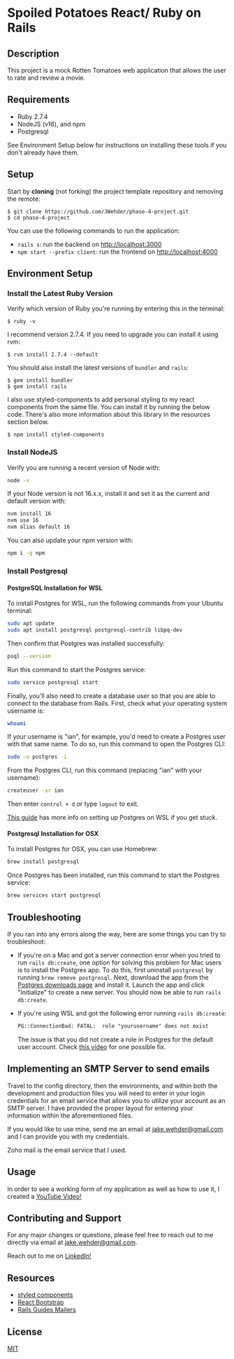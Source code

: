 # Spoiled Potatoes React/ Ruby on Rails

## Description

This project is a mock Rotten Tomatoes web application that allows the user to rate and review a movie. 

## Requirements

- Ruby 2.7.4
- NodeJS (v16), and npm
- Postgresql

See Environment Setup below for instructions on installing these tools if you
don't already have them.

## Setup

Start by **cloning** (not forking) the project template repository and removing
the remote:

```console
$ git clone https://github.com/JWehder/phase-4-project.git
$ cd phase-4-project
```

You can use the following commands to run the application:

- `rails s`: run the backend on [http://localhost:3000](http://localhost:3000)
- `npm start --prefix client`: run the frontend on
  [http://localhost:4000](http://localhost:4000)


## Environment Setup

### Install the Latest Ruby Version

Verify which version of Ruby you're running by entering this in the terminal:

```console
$ ruby -v
```

I recommend version 2.7.4. If you need to upgrade you can install it using rvm:

```console
$ rvm install 2.7.4 --default
```

You should also install the latest versions of `bundler` and `rails`:

```console
$ gem install bundler
$ gem install rails
```

I also use styled-components to add personal styling to my react components from the same file. You can install it by running the below code. There's also more information about this library in the resources section below.

```console
$ npm install styled-components
```

### Install NodeJS

Verify you are running a recent version of Node with:

```sh
node -v
```

If your Node version is not 16.x.x, install it and set it as the current and
default version with:

```sh
nvm install 16
nvm use 16
nvm alias default 16
```

You can also update your npm version with:

```sh
npm i -g npm
```

### Install Postgresql

#### PostgreSQL Installation for WSL

To install Postgres for WSL, run the following commands from your Ubuntu terminal:

```sh
sudo apt update
sudo apt install postgresql postgresql-contrib libpq-dev
```

Then confirm that Postgres was installed successfully:

```sh
psql --version
```

Run this command to start the Postgres service:

```sh
sudo service postgresql start
```

Finally, you'll also need to create a database user so that you are able to
connect to the database from Rails. First, check what your operating system
username is:

```sh
whoami
```

If your username is "ian", for example, you'd need to create a Postgres user
with that same name. To do so, run this command to open the Postgres CLI:

```sh
sudo -u postgres -i
```

From the Postgres CLI, run this command (replacing "ian" with your username):

```sh
createuser -sr ian
```

Then enter `control + d` or type `logout` to exit.

[This guide][postgresql wsl] has more info on setting up Postgres on WSL if you
get stuck.

[postgresql wsl]: https://docs.microsoft.com/en-us/windows/wsl/tutorials/wsl-database#install-postgresql

#### Postgresql Installation for OSX

To install Postgres for OSX, you can use Homebrew:

```sh
brew install postgresql
```

Once Postgres has been installed, run this command to start the Postgres
service:

```sh
brew services start postgresql
```

## Troubleshooting

If you ran into any errors along the way, here are some things you can try to
troubleshoot:

- If you're on a Mac and got a server connection error when you tried to run
  `rails db:create`, one option for solving this problem for Mac users is to
  install the Postgres app. To do this, first uninstall `postgresql` by running
  `brew remove postgresql`. Next, download the app from the
  [Postgres downloads page][] and install it. Launch the app and click
  "Initialize" to create a new server. You should now be able to run
  `rails db:create`.

- If you're using WSL and got the following error running `rails db:create`:

  ```txt
  PG::ConnectionBad: FATAL:  role "yourusername" does not exist
  ```

  The issue is that you did not create a role in Postgres for the default user
  account. Check [this video](https://www.youtube.com/watch?v=bQC5izDzOgE) for
  one possible fix.

[postgres downloads page]: https://postgresapp.com/downloads.html

## Implementing an SMTP Server to send emails

Travel to the config directory, then the environments, and within both the development and production files you will need to enter in your login credentials for an email service that allows you to utilize your account as an SMTP server. I have provided the proper layout for entering your information within the aforementioned files. 

If you would like to use mine, send me an email at jake.wehder@gmail.com and I can provide you with my credentials.

Zoho mail is the email service that I used. 

[Zoho Mail SMTP Setup Page]: (https://www.zoho.com/mail/help/zoho-smtp.html)

## Usage

In order to see a working form of my application as well as how to use it, I created a [YouTube Video!](https://youtu.be/663LK_NGLY4)

## Contributing and Support

For any major changes or questions, please feel free to reach out to me directly via email at jake.wehder@gmail.com.

Reach out to me on [LinkedIn!](https://www.linkedin.com/in/jake-wehder/) 

## Resources

- [styled components](https://styled-components.com/)
- [React Bootstrap](https://react-bootstrap.github.io/)
- [Rails Guides Mailers](https://guides.rubyonrails.org/action_mailer_basics.html)

## License 

[MIT](https://choosealicense.com/licenses/mit/)
